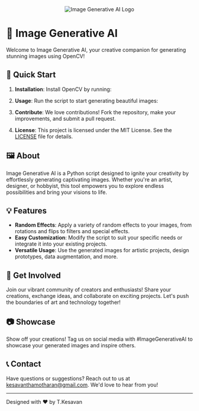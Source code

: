 <div align="center">
  <img src="https://your-image-generative-ai-logo-url-here" alt="Image Generative AI Logo">
</div>

# 🎨 Image Generative AI

Welcome to Image Generative AI, your creative companion for generating stunning images using OpenCV!

## 🚀 Quick Start

1. **Installation**: Install OpenCV by running:

2. **Usage**: Run the script to start generating beautiful images:

3. **Contribute**: We love contributions! Fork the repository, make your improvements, and submit a pull request.

4. **License**: This project is licensed under the MIT License. See the [LICENSE](LICENSE) file for details.

## 🖼️ About

Image Generative AI is a Python script designed to ignite your creativity by effortlessly generating captivating images. Whether you're an artist, designer, or hobbyist, this tool empowers you to explore endless possibilities and bring your visions to life.

## 💡 Features

- **Random Effects**: Apply a variety of random effects to your images, from rotations and flips to filters and special effects.
- **Easy Customization**: Modify the script to suit your specific needs or integrate it into your existing projects.
- **Versatile Usage**: Use the generated images for artistic projects, design prototypes, data augmentation, and more.

## 🌟 Get Involved

Join our vibrant community of creators and enthusiasts! Share your creations, exchange ideas, and collaborate on exciting projects. Let's push the boundaries of art and technology together!


## 📷 Showcase

Show off your creations! Tag us on social media with #ImageGenerativeAI to showcase your generated images and inspire others.

## 📞 Contact

Have questions or suggestions? Reach out to us at kesavanthamotharan@gmail.com. We'd love to hear from you!

---

Designed with ❤️ by T.Kesavan
